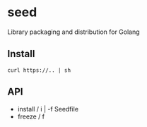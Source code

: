 # seed

Library packaging and distribution for Golang


## Install

    curl https://.. | sh


## API

- install / i | -f Seedfile
- freeze / f
